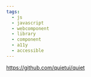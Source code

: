 ```yaml
---
tags:
  - js
  - javascript
  - webcomponent
  - library
  - component
  - a11y
  - accessible
---
```

https://github.com/quietui/quiet